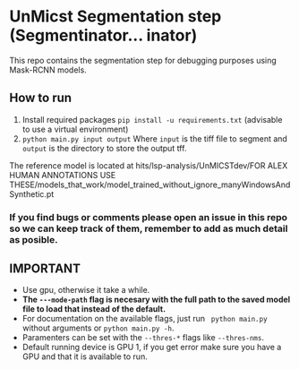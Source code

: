 # UnMicst Segmentation step (Segmentinator... inator)
This repo contains the segmentation step for debugging purposes using Mask-RCNN models.

## How to run
1. Install required packages ```pip install -u requirements.txt``` (advisable to use a virtual environment)
2. ```python main.py input output``` Where ```input``` is the tiff file to segment and ```output``` is the directory to store the output tff.

The reference model is located at hits/lsp-analysis/UnMICSTdev/FOR ALEX HUMAN ANNOTATIONS USE THESE/models_that_work/model_trained_without_ignore_manyWindowsAndSynthetic.pt

### If you find bugs or comments please open an issue in this repo so we can keep track of them, remember to add as much detail as posible.

## IMPORTANT
- Use gpu, otherwise it take a while.
- **The ```---mode-path``` flag is necesary with the full path to the saved model file to load that instead of the default.**
- For documentation on the available flags, just run ``` python main.py``` without arguments or ```python main.py -h```.
- Paramenters can be set with the ```--thres-*``` flags like ```--thres-nms```.
- Default running device is GPU 1, if you get error make sure you have a GPU and that it is available to run.
